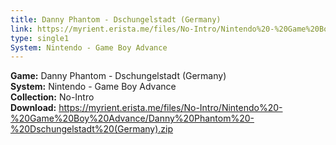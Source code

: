 ```yaml
---
title: Danny Phantom - Dschungelstadt (Germany)
link: https://myrient.erista.me/files/No-Intro/Nintendo%20-%20Game%20Boy%20Advance/Danny%20Phantom%20-%20Dschungelstadt%20(Germany).zip
type: single1
System: Nintendo - Game Boy Advance
---
```

<b>Game:</b> Danny Phantom - Dschungelstadt (Germany)<br>
<b>System:</b> Nintendo - Game Boy Advance<br>
<b>Collection:</b> No-Intro<br>
<b>Download:</b> https://myrient.erista.me/files/No-Intro/Nintendo%20-%20Game%20Boy%20Advance/Danny%20Phantom%20-%20Dschungelstadt%20(Germany).zip